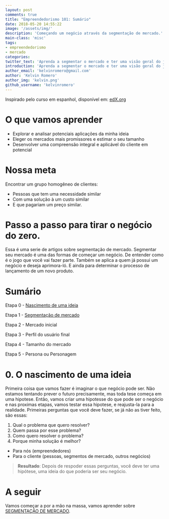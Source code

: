 ```yaml
---
layout: post
comments: true
title: "Empreendedorismo 101: Sumário"
date: 2018-05-20 14:55:22
image: '/assets/img/'
description: 'Começando um negócio através da segmentação de mercado.'
main-class: 'misc'
tags:
- empreendedorismo
- mercado
categories:
twitter_text: 'Aprenda a segmentar o mercado e ter uma visão geral do jogo para o qual você vai entrar.'
introduction: 'Aprenda a segmentar o mercado e ter uma visão geral do jogo para o qual você vai entrar.'
author_email: 'kelvinromero@gmail.com'
author: 'Kelvin Romero'
author_img: 'kelvin.png'
github_username: 'kelvinromero'
---
```


<!-- Links -->
[EDX_COURSE]:https://www.edx.org/course/entrepreneurship-101-quien-es-tu-cliente-mitx-15-390-1x-1
[DEFINITION_PMR]:https://www.entrepreneur.com/encyclopedia/primary-market-research
[DEFINITION_SEGMENTACAO]:https://pt.wikipedia.org/wiki/Segmenta%C3%A7%C3%A3o_de_mercado
[PARTE_1]:2018/05/20/segmentacao-de-mercado-parte-1.html
[PARTE_2]:/2018/05/26/segmentacao-de-mercado-parte-2.html

<!-- Content -->
Inspirado pelo curso em espanhol, disponível em: [edX.org][EDX_COURSE]

# O que vamos aprender

 - Explorar e analisar potenciais aplicações da minha ideia
 - Eleger os mercados mais promissores e estimar o seu tamanho
 - Desenvolver uma compreensão integral e aplicável do cliente em potencial

# Nossa meta

Encontrar um grupo homogêneo de clientes:
 - Pessoas que tem uma necessidade similar
 - Com uma solução à um custo similar
 - E que pagariam um preço similar.

# Passo a passo para tirar o negócio do zero.

Essa é uma serie de artigos sobre segmentação de mercado. Segmentar seu mercado é uma das formas de começar um negócio. De entender como é o jogo que você vai fazer parte. Também se aplica a quem já possui um negócio e deseja aprimora-ló. E ainda para determinar o processo de lançamento de um novo produto.

# Sumário

Etapa 0 - [Nascimento de uma ideia][PARTE_1]

Etapa 1 - [Segmentação de mercado][PARTE_2]

Etapa 2 - Mercado inicial

Etapa 3 - Perfil do usuário final

Etapa 4 - Tamanho do mercado

Etapa 5 - Persona ou Personagem


# 0. O nascimento de uma ideia

Primeira coisa que vamos fazer é imaginar o que negócio pode ser. Não estamos tentando prever o futuro precisamente, mas toda tese começa em uma hipotese. Então, vamos criar uma hipotesse do que pode ser o negócio e nas proximas etapas, vamos testar essa hipotese, e reajusta-la para a realidade. Primeiras perguntas que você deve fazer, se já não as tiver feito, são essas:

1. Qual o problema que quero resolver?
2. Quem passa por esse problema?
3. Como quero resolver o problema?
4. Porque minha solução é melhor?
  - Para nós (empreendedores)
  - Para o cliente (pessoas, segmentos de mercado, outros negócios)

> **Resultado**: Depois de respoder essas perguntas, você deve ter uma hipótese, uma ideia do que poderia ser seu negócio.

# A seguir

Vamos começar a por a mão na massa, vamos aprender sobre [SEGMENTAÇÃO DE MERCADO][PARTE_2].
